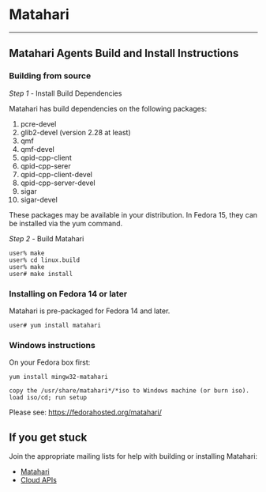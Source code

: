 # Matahari

-------------------------------------------------------------------------------

## Matahari Agents Build and Install Instructions

### Building from source

*Step 1* - Install Build Dependencies

Matahari has build dependencies on the following packages:

1. pcre-devel
2. glib2-devel (version 2.28 at least)
3. qmf
4. qmf-devel
5. qpid-cpp-client
6. qpid-cpp-serer
7. qpid-cpp-client-devel
8. qpid-cpp-server-devel
9. sigar
10. sigar-devel

These packages may be available in your distribution.  In Fedora 15, they can
be installed via the yum command.

*Step 2* - Build Matahari

    user% make
    user% cd linux.build
    user% make
    user# make install

### Installing on Fedora 14 or later

Matahari is pre-packaged for Fedora 14 and later.

    user# yum install matahari

### Windows instructions

On your Fedora box first:

    yum install mingw32-matahari

    copy the /usr/share/matahari*/*iso to Windows machine (or burn iso).
    load iso/cd; run setup

Please see: https://fedorahosted.org/matahari/

## If you get stuck

Join the appropriate mailing lists for help with building or installing
Matahari:

- [Matahari](https://fedorahosted.org/mailman/listinfo/matahari)
- [Cloud APIs](http://www.redhat.com/mailman/listinfo/cloud-apis)

